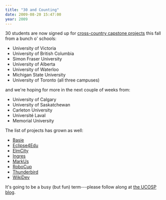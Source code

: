 ```yaml
---
title: "30 and Counting"
date: 2009-08-20 15:47:00
year: 2009
---
```

30 students are now signed up for <a href="http://ucosp.wordpress.com">cross-country capstone projects</a> this fall from a bunch o' schools:
<ul>
	<li>University of Victoria</li>
	<li>University of British Columbia</li>
	<li>Simon Fraser University</li>
	<li>University of Alberta</li>
	<li>University of Waterloo</li>
	<li>Michigan State University</li>
	<li>University of Toronto (all three campuses)</li>
</ul>
and we're hoping for more in the next couple of weeks from:
<ul>
	<li>University of Calgary</li>
	<li>University of Saskatchewan</li>
	<li>Carleton University</li>
	<li>Université Laval</li>
	<li>Memorial University</li>
</ul>
The list of projects has grown as well:
<ul>
	<li><a href="http://ucosp.wordpress.com/project-basie/">Basie</a></li>
	<li><a href="http://ucosp.wordpress.com/project-eclipse4edu/">Eclipse4Edu</a></li>
	<li><a href="http://ucosp.wordpress.com/project-elmcity/">ElmCity</a></li>
	<li><a href="http://ucosp.wordpress.com/project-ingres/">Ingres</a></li>
	<li><a href="http://ucosp.wordpress.com/project-markus/">MarkUs</a></li>
	<li><a href="http://ucosp.wordpress.com/project-robocup/">RoboCup</a></li>
	<li><a href="http://ucosp.wordpress.com/project-thunderbird/">Thunderbird</a></li>
	<li><a href="http://ucosp.wordpress.com/project-wikidev/">WikiDev</a></li>
</ul>
It's going to be a busy (but fun) term---please follow along at <a href="http://ucosp.wordpress.com">the UCOSP blog</a>.
